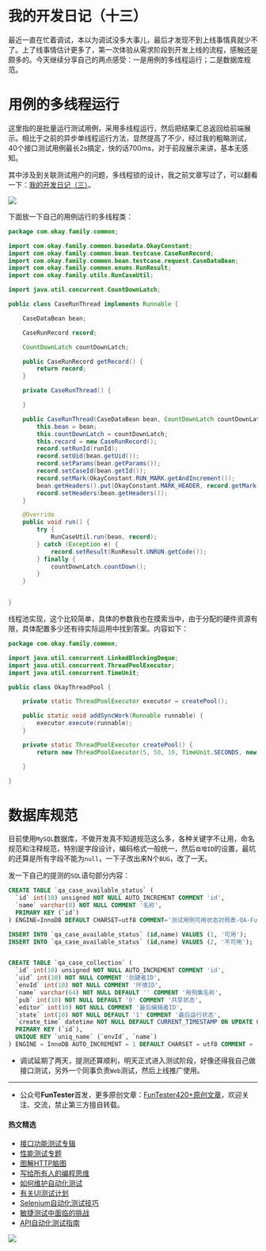 # 我的开发日记（十三）

最近一直在忙着调试，本以为调试没多大事儿，最后才发现不到上线事情真就少不了。上了线事情估计更多了，第一次体验从需求阶段到开发上线的流程，感触还是颇多的。今天继续分享自己的两点感受：一是用例的多线程运行；二是数据库规范。

# 用例的多线程运行

这里指的是批量运行测试用例，采用多线程运行，然后把结果汇总返回给前端展示。相比于之前的异步单线程运行方法，显然提高了不少，经过我的粗略测试，40个接口测试用例最长2s搞定，快的话700ms，对于前段展示来讲，基本无感知。

其中涉及到关联测试用户的问题，多线程锁的设计，我之前文章写过了，可以翻看一下：[我的开发日记（三）](https://mp.weixin.qq.com/s/a-I0agh6nWp8RLlcmbgf5w)。

![](http://pic.automancloud.com/WechatIMG160.png)

下面放一下自己的用例运行的多线程类：

```Java
package com.okay.family.common;

import com.okay.family.common.basedata.OkayConstant;
import com.okay.family.common.bean.testcase.CaseRunRecord;
import com.okay.family.common.bean.testcase.request.CaseDataBean;
import com.okay.family.common.enums.RunResult;
import com.okay.family.utils.RunCaseUtil;

import java.util.concurrent.CountDownLatch;

public class CaseRunThread implements Runnable {

    CaseDataBean bean;

    CaseRunRecord record;

    CountDownLatch countDownLatch;

    public CaseRunRecord getRecord() {
        return record;
    }

    private CaseRunThread() {

    }

    public CaseRunThread(CaseDataBean bean, CountDownLatch countDownLatch, int runId) {
        this.bean = bean;
        this.countDownLatch = countDownLatch;
        this.record = new CaseRunRecord();
        record.setRunId(runId);
        record.setUid(bean.getUid());
        record.setParams(bean.getParams());
        record.setCaseId(bean.getId());
        record.setMark(OkayConstant.RUN_MARK.getAndIncrement());
        bean.getHeaders().put(OkayConstant.MARK_HEADER, record.getMark());
        record.setHeaders(bean.getHeaders());
    }

    @Override
    public void run() {
        try {
            RunCaseUtil.run(bean, record);
        } catch (Exception e) {
            record.setResult(RunResult.UNRUN.getCode());
        } finally {
            countDownLatch.countDown();
        }
    }


}

```

线程池实现，这个比较简单，具体的参数我也在摸索当中，由于分配的硬件资源有限，具体配置多少还有待实际运用中找到答案。内容如下：


```Java
package com.okay.family.common;

import java.util.concurrent.LinkedBlockingDeque;
import java.util.concurrent.ThreadPoolExecutor;
import java.util.concurrent.TimeUnit;

public class OkayThreadPool {

    private static ThreadPoolExecutor executor = createPool();

    public static void addSyncWork(Runnable runnable) {
        executor.execute(runnable);
    }

    private static ThreadPoolExecutor createPool() {
        return new ThreadPoolExecutor(5, 50, 10, TimeUnit.SECONDS, new LinkedBlockingDeque<Runnable>(1000));

    }

}

```

# 数据库规范

目前使用`MySQL`数据库，不做开发真不知道规范这么多，各种关键字不让用，命名规范和注释规范，特别是字段设计，编码格式一般统一，然后`自增ID`的设置，最坑的还算是所有字段不能为`null`，一下子改出来N个`BUG`，改了一天。

发一下自己的提测的`SQL`语句部分内容：


```SQL
CREATE TABLE `qa_case_available_status` (
  `id` int(10) unsigned NOT NULL AUTO_INCREMENT COMMENT 'id',
  `name` varchar(8) NOT NULL COMMENT '名称',
  PRIMARY KEY (`id`)
) ENGINE=InnoDB DEFAULT CHARSET=utf8 COMMENT='测试用例可用状态对照表-QA-FunTester-20200709';

INSERT INTO `qa_case_available_status` (id,name) VALUES (1, '可用');
INSERT INTO `qa_case_available_status` (id,name) VALUES (2, '不可用');


CREATE TABLE `qa_case_collection` (
  `id` int(10) unsigned NOT NULL AUTO_INCREMENT COMMENT 'id',
  `uid` int(10) NOT NULL COMMENT '创建者ID',
  `envId` int(10) NOT NULL COMMENT '环境ID',
  `name` varchar(64) NOT NULL DEFAULT '' COMMENT '用例集名称',
  `pub` int(10) NOT NULL DEFAULT '0' COMMENT '共享状态',
  `editor` int(10) NOT NULL COMMENT '最后编辑者ID',
  `state` int(10) NOT NULL DEFAULT '1' COMMENT '最后运行状态',
  `create_time` datetime NOT NULL DEFAULT CURRENT_TIMESTAMP ON UPDATE CURRENT_TIMESTAMP COMMENT '最后更新时间',
  PRIMARY KEY (`id`),
  UNIQUE KEY `uniq_name` (`envId`, `name`)
) ENGINE = InnoDB AUTO_INCREMENT = 1 DEFAULT CHARSET = utf8 COMMENT = '测试用例集-QA-FunTester-20200709';

```

* 调试延期了两天，提测还算顺利，明天正式进入测试阶段，好像还得我自己做接口测试，另外一个同事负责`Web`测试，然后上线推广使用。

--- 
* 公众号**FunTester**首发，更多原创文章：[FunTester420+原创文章](https://mp.weixin.qq.com/s/s7ZmCNBYy3j-71JFbtgneg)，欢迎关注、交流，禁止第三方擅自转载。

#### 热文精选

- [接口功能测试专辑](https://mp.weixin.qq.com/mp/appmsgalbum?action=getalbum&album_id=1321895538945638401&__biz=MzU4MTE2NDEyMQ==#wechat_redirect)
- [性能测试专题](https://mp.weixin.qq.com/mp/appmsgalbum?action=getalbum&album_id=1319027448301961218&__biz=MzU4MTE2NDEyMQ==#wechat_redirect)
- [图解HTTP脑图](https://mp.weixin.qq.com/s/100Vm8FVEuXs0x6rDGTipw)
- [写给所有人的编程思维](https://mp.weixin.qq.com/s/Oj33UCnYfbUgzsBzEm2GPQ)
- [如何维护自动化测试](https://mp.weixin.qq.com/s/4eh4AN_MiatMSkoCMtY3UA)
- [有关UI测试计划](https://mp.weixin.qq.com/s/D0fMXwJF754a7Mr5ARY5tQ)
- [Selenium自动化测试技巧](https://mp.weixin.qq.com/s/EzrpFaBSVITO2Y2UvYvw0w)
- [敏捷测试中面临的挑战](https://mp.weixin.qq.com/s/vmsW56r1J7jWXHSZdcwbPg)
- [API自动化测试指南](https://mp.weixin.qq.com/s/uy_Vn_ZVUEu3YAI1gW2T_A)

![](https://mmbiz.qpic.cn/mmbiz_png/13eN86FKXzCcsLRmf6VicSKFPfvMT8p7eg7iaBGgPxmbNxHsBcOic2rcw1TCvS1PTGC6WkRFXA7yoqr2bVlrEQqlA/640?wx_fmt=png&tp=webp&wxfrom=5&wx_lazy=1&wx_co=1)